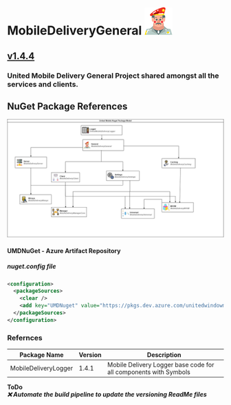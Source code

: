 # MobileDeliveryGeneral ![MobileDeliveryLogger Nuget Versions (UMDNuget Artifacts)][logo]

## [v1.4.4](https://dev.azure.com/unitedwindowmfg/United%20Mobile%20Delivery/_packaging?_a=package&feed=UMDNuget&view=overview&package=MobileDeliveryGeneral&version=1.4.4&protocolType=NuGet)

[logo]: https://github.com/vergaraunited/Docs/blob/master/imgs/png/general_icon.png (https://dev.azure.com/unitedwindowmfg/United%20Mobile%20Delivery/_packaging?_a=package&feed=UMDNuget&package=MobileDeliveryGeneral&protocolType=NuGet&version=1.4.4&view=versions) 


### United Mobile Delivery General Project shared amongst all the services and clients.


## NuGet Package References

![NuGet Package Model](https://github.com/vergaraunited/Docs/blob/master/imgs/MobileDeliveryModel.jpg)

#### UMDNuGet - Azure Artifact Repository

##### nuget.config file
```xml
<configuration>
  <packageSources>
    <clear />
    <add key="UMDNuget" value="https://pkgs.dev.azure.com/unitedwindowmfg/1e4fcdac-b7c9-4478-823a-109475434848/_packaging/UMDNuget/nuget/v3/index.json" />
  </packageSources>
</configuration>
```
### Refernces
Package Name            |  Version  |  Description
--------------------    |  -------  |  -----------
MobileDeliveryLogger    |   1.4.1   |  Mobile Delivery Logger base code for all components with Symbols


**ToDo**<br/>
**_:x: Automate the build pipeline to update the versioning ReadMe files_**<br/>
